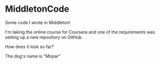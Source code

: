 # MiddletonCode
Some code I wrote in Middleton!

I'm taking the online course for Coursera and one of the requirements was setting up a new repository on GitHub.

How does it look so far?

The dog's name is "Mopar"
